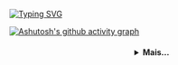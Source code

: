[![Typing SVG](https://readme-typing-svg.herokuapp.com?duration=2500&color=56F1F790&vCenter=true&width=500&height=40&lines=Bem+Vindo+ao+meu+reposit%C3%B3rio!!+;Nada+demais...%F0%9F%A4%B7%E2%80%8D%E2%99%82%EF%B8%8F;S%C3%B3+estudando+...%F0%9F%91%A8%E2%80%8D%F0%9F%92%BB)](https://git.io/typing-svg)


[![Ashutosh's github activity graph](https://activity-graph.herokuapp.com/graph?username=thomasnmarschall&bg_color=0d1117&color=9cae42&line=4dff00&point=918f94&area=true&hide_border=true)](https://github.com/ashutosh00710/github-readme-activity-graph)


<h4 align="center">
<details>
<summary>Mais...</summary>
<h1 align="center"><img src="https://media.giphy.com/media/hvRJCLFzcasrR4ia7z/giphy.gif" width="25px">Oi meu nome é Thomas</h1></img>

<p align="center">
  <a href="https://github.com/thomasnmarschall">
    <img
      align="center"
      height="150em"
      src="https://github-readme-stats.vercel.app/api?username=thomasnmarschall&show_icons=true&include_all_commits=true&count_private=true&theme=tokyonight"
    />
  </a>
  <a href="https://github.com/thomasnmarschall">
    <img
      align="center"
      height="150em"
      src="https://github-readme-stats.vercel.app/api/top-langs/?username=thomasnmarschall&show_icons=true&include_all_commits=true&count_private=true&layout=compact&theme=tokyonight"
    />
  </a>
</p>


<p align="center">
  <a href="https://github.com/thomasnmarschall">
    <img
      align="center"
      src="https://github-profile-trophy.vercel.app/?username=thomasnmarschall&theme=onedark&no-frame=true&row=1&&margin-w=20&no-bg=true"
    />
  </a>
</a>
</p>

<p align="center">
  <a href="https://www.instagram.com/tnm_ofc/">
    <img
      align="center"
      src="https://img.shields.io/badge/Instagram-1C1C1C?style=for-the-badge&logo=instagram&logoColor=00FFFF"
    />
  </a>
  <a href="https://twitter.com/Samoht_oficial">
    <img
      align="center"
      src="https://img.shields.io/badge/Twitter-1C1C1C?style=for-the-badge&logo=twitter&logoColor=00FFFF"
    />
  </a>
  <a href="https://discord.com/channels/@me/515536699934375957">
    <img
      align="center"
      src="https://img.shields.io/badge/Discord-1C1C1C?style=for-the-badge&logo=discord&logoColor=00FFFF">
  </a>
  <a href="https://www.linkedin.com/in/thomas-nicolas-marschall-895084194/">
    <img
         align="center"
         src="https://img.shields.io/badge/LinkedIn-1C1C1C?style=for-the-badge&logo=linkedin&logoColor=00FFFF"
  </a>
 
</p>
<h5 align="center">@Thomasnmarschall</h5>
</details>
